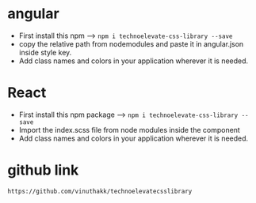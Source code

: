 # angular
* First install this npm  -->  `npm i technoelevate-css-library --save`
* copy the relative path from nodemodules and paste it in angular.json inside style key.
* Add class names and colors in your application wherever it is needed.

# React
* First install this npm package --> `npm i technoelevate-css-library --save`
* Import the index.scss file from node modules inside the component
* Add class names and colors in your application wherever it is needed.



 # github link
 `https://github.com/vinuthakk/technoelevatecsslibrary`


